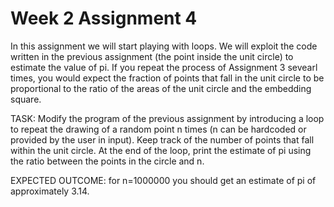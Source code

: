# Week 2 Assignment 4

In this assignment we will start playing with loops. We will exploit the code written in the previous assignment (the point inside the unit circle) to estimate the value of pi. If you repeat the process of Assignment 3 sevearl times, you would expect the fraction of points that fall in the unit circle to be proportional to the ratio of the areas of the unit circle and the embedding square.

TASK: Modify the program of the previous assignment by introducing a loop to repeat the drawing of a random point n times (n can be hardcoded or provided by the user in input). Keep track of the number of points that fall within the unit circle. At the end of the loop, print the estimate of pi using the ratio between the points in the circle and n.

EXPECTED OUTCOME: for n=1000000 you should get an estimate of pi of approximately 3.14. 
